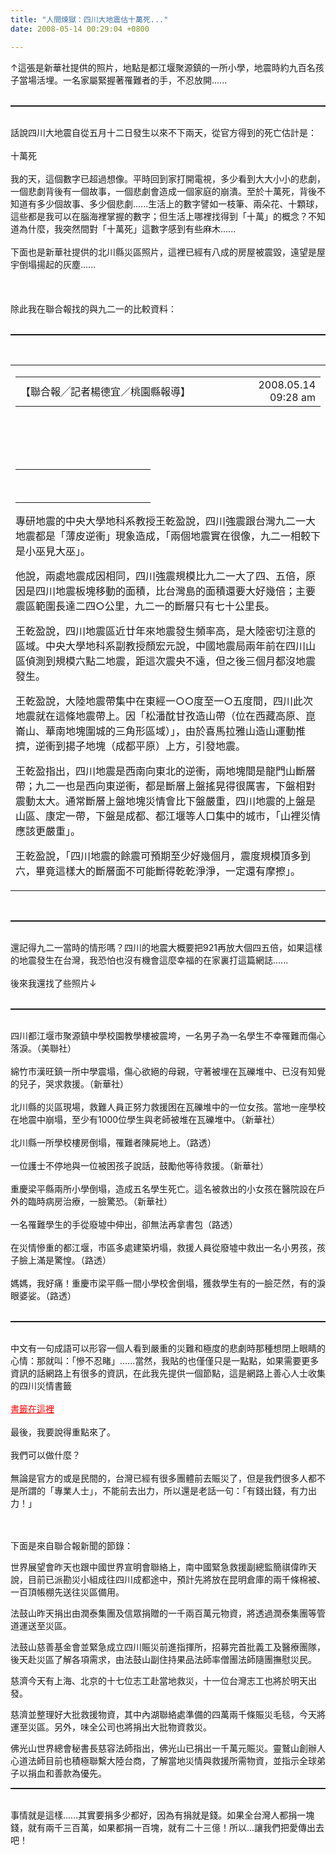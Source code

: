 ```yaml
---
title: "人間煉獄：四川大地震估十萬死..."
date: 2008-05-14 00:29:04 +0800

---
```

<div style="TEXT-ALIGN: left"><div id="media_file" align="center"></div><div style="TEXT-ALIGN: left">↑這張是新華社提供的照片，地點是都江堰聚源鎮的一所小學，地震時約九百名孩子當場活埋。一名家屬緊握著罹難者的手，不忍放開......<br /><br /><hr style="WIDTH: 100%; HEIGHT: 2px" /></div><br style="COLOR: rgb(0,0,255)" />話說四川大地震自從五月十二日發生以來不下兩天，從官方得到的死亡估計是：<br style="COLOR: rgb(0,0,255)" /><br style="COLOR: rgb(0,0,255)" />十萬死<br style="COLOR: rgb(0,0,255)" /><br style="COLOR: rgb(0,0,255)" />我的天，這個數字已超過想像。平時回到家打開電視，多少看到大大小小的悲劇，一個悲劇背後有一個故事，一個悲劇會造成一個家庭的崩潰。至於十萬死，背後不知道有多少個故事、多少個悲劇......生活上的數字譬如一枝筆、兩朵花、十顆球，這些都是我可以在腦海裡掌握的數字；但生活上哪裡找得到「十萬」的概念？不知道為什麼，我突然間對「十萬死」這數字感到有些麻木......<br style="COLOR: rgb(0,0,255)" /><br style="COLOR: rgb(0,0,255)" />下面也是新華社提供的北川縣災區照片，這裡已經有八成的房屋被震毀，遠望是屋宇倒塌揚起的灰塵......<br /><br /><br /><br />除此我在聯合報找的與九二一的比較資料：<br /><br /><hr style="WIDTH: 100%; HEIGHT: 2px" /><br /><table cellspacing="3" cellpadding="0" width="100%" border="0"><tbody><tr><td><table cellspacing="0" cellpadding="0" width="100%" border="0"><tbody><tr><td class="story_author" width="75%"><div id="story_author">【聯合報╱記者楊德宜／桃園縣報導】</div></td><td class="story_author" width="25%"><div id="story_update" align="right">2008.05.14 09:28 am</div></td></tr></tbody></table></td></tr><tr><td class="story_author"> </td></tr><tr><td valign="top"><div class="story" id="story">

 

<div><table class="border" cellspacing="0" cellpadding="6" width="214" align="center" border="0"><tbody><tr><td width="200"><div id="media_file" align="center"></div></td></tr><tr><td class="photo_explanation"> <br /> </td></tr></tbody></table></div>

專研地震的中央大學地科系教授王乾盈說，四川強震跟台灣九二一大地震都是「薄皮逆衝」現象造成，「兩個地震實在很像，九二一相較下是小巫見大巫」。



他說，兩處地震成因相同，四川強震規模比九二一大了四、五倍，原因是四川地震板塊移動的面積，比台灣島的面積還要大好幾倍；主要震區範圍長達二四○公里，九二一的斷層只有七十公里長。



王乾盈說，四川地震區近廿年來地震發生頻率高，是大陸密切注意的區域。中央大學地科系副教授顏宏元說，中國地震局兩年前在四川山區偵測到規模六點二地震，距這次震央不遠，但之後三個月都沒地震發生。



王乾盈說，大陸地震帶集中在東經一○○度至一○五度間，四川此次地震就在這條地震帶上。因「松潘酖甘孜造山帶（位在西藏高原、崑崙山、華南地塊圍城的三角形區域）」，由於喜馬拉雅山造山運動推擠，逆衝到揚子地塊（成都平原）上方，引發地震。



王乾盈指出，四川地震是西南向東北的逆衝，兩地塊間是龍門山斷層帶；九二一也是西向東逆衝，都是斷層上盤搖晃得很厲害，下盤相對震動太大。通常斷層上盤地塊災情會比下盤嚴重，四川地震的上盤是山區、康定一帶，下盤是成都、都江堰等人口集中的城市，「山裡災情應該更嚴重」。



王乾盈說，「四川地震的餘震可預期至少好幾個月，震度規模頂多到六，畢竟這樣大的斷層面不可能斷得乾乾淨淨，一定還有摩擦」。 

</div></td></tr></tbody></table><br /><hr style="WIDTH: 100%; HEIGHT: 2px" /><br />還記得九二一當時的情形嗎？四川的地震大概要把921再放大個四五倍，如果這樣的地震發生在台灣，我恐怕也沒有機會這麼幸福的在家裏打這篇網誌......<br style="COLOR: rgb(0,0,255)" /><br style="COLOR: rgb(0,0,255)" />後來我還找了些照片↓<br /><br /><hr style="WIDTH: 100%; HEIGHT: 2px" /><br /><div id="media_file" align="center"></div>四川都江堰市聚源鎮中學校園教學樓被震垮，一名男子為一名學生不幸罹難而傷心落淚。（美聯社）<br /><br /><div id="media_file" style="TEXT-ALIGN: left"></div>綿竹市漢旺鎮一所中學震塌，傷心欲絕的母親，守著被埋在瓦礫堆中、已沒有知覺的兒子，哭求救援。（新華社）<br /><br /><div id="media_file" style="TEXT-ALIGN: left"></div>北川縣的災區現場，救難人員正努力救援困在瓦礫堆中的一位女孩。當地一座學校在地震中崩塌，至少有1000位學生與老師被堆在瓦礫堆中。（新華社）<br /><br /><div id="media_file" style="TEXT-ALIGN: left"></div>北川縣一所學校樓房倒塌，罹難者陳屍地上。（路透）<br /><br /><div id="media_file" style="TEXT-ALIGN: left"></div>一位護士不停地與一位被困孩子說話，鼓勵他等待救援。（新華社）<br /><div style="TEXT-ALIGN: left"><br /></div><div id="media_file" style="TEXT-ALIGN: left"></div>重慶梁平縣兩所小學倒塌，造成五名學生死亡。這名被救出的小女孩在醫院設在戶外的臨時病房治療，一臉驚恐。（新華社）<br /><br /><div id="media_file" align="center"></div>一名罹難學生的手從廢墟中伸出，卻無法再拿書包（路透）<br /><br /><div id="media_file" style="TEXT-ALIGN: left"></div>在災情慘重的都江堰，市區多處建築坍塌，救援人員從廢墟中救出一名小男孩，孩子臉上滿是驚惶。（路透）<br /><br /><div id="media_file" style="TEXT-ALIGN: left"></div>媽媽，我好痛！重慶市梁平縣一間小學校舍倒塌，獲救學生有的一臉茫然，有的淚眼婆娑。（路透）<br /><br /><hr style="WIDTH: 100%; HEIGHT: 2px" /><br />中文有一句成語可以形容一個人看到嚴重的災難和極度的悲劇時那種想閉上眼睛的心情：那就叫：「慘不忍睹」......當然，我貼的也僅僅只是一點點，如果需要更多資訊的話網路上有很多的資訊，在此我先提供一個節點，這是網路上善心人士收集的四川災情書籤<br /><br /><a style="COLOR: rgb(255,0,0)" href="http://bookmark.udn.com/tag.jsp?days=all&tag=%E5%9B%9B%E5%B7%9D%E5%A4%A7%E5%9C%B0%E9%9C%87">書籤在這裡</a><br /><br />最後，我要說得重點來了。<br style="COLOR: rgb(0,0,255)" /><br style="COLOR: rgb(0,0,255)" />我們可以做什麼？<br style="COLOR: rgb(0,0,255)" /><br style="COLOR: rgb(0,0,255)" />無論是官方的或是民間的，台灣已經有很多團體前去賑災了，但是我們很多人都不是所謂的「專業人士」，不能前去出力，所以還是老話一句：「有錢出錢，有力出力！」<br /><div id="media_file" align="center"><div style="TEXT-ALIGN: left"><br /></div><div style="TEXT-ALIGN: left"><br />

下面是來自聯合報新聞的節錄：



世界展望會昨天也跟中國世界宣明會聯絡上，南中國緊急救援副總監簡祺偉昨天說，目前已派勘災小組成往四川成都途中，預計先將放在昆明倉庫的兩千條棉被、一百頂帳棚先送往災區備用。



法鼓山昨天捐出由潤泰集團及信眾捐贈的一千兩百萬元物資，將透過潤泰集團等管道運送至災區。



法鼓山慈善基金會並緊急成立四川賑災前進指揮所，招募完首批義工及醫療團隊，後天赴災區了解各項需求，由法鼓山副住持果品法師率僧團法師隨團撫慰災民。



慈濟今天有上海、北京的十七位志工赴當地救災，十一位台灣志工也將於明天出發。



慈濟並整理好大批救援物資，其中內湖聯絡處準備的四萬兩千條賑災毛毯，今天將運至災區。另外，味全公司也將捐出大批物資救災。



佛光山世界總會秘書長慈容法師指出，佛光山已捐出一千萬元賑災。靈鷲山創辦人心道法師目前也積極聯繫大陸台商，了解當地災情與救援所需物資，並指示全球弟子以捐血和善款為優先。

<hr style="WIDTH: 100%; HEIGHT: 2px" /></div></div> <br />事情就是這樣......其實要捐多少都好，因為有捐就是錢。如果全台灣人都捐一塊錢，就有兩千三百萬，如果都捐一百塊，就有二十三億！所以...讓我們把愛傳出去吧！<br /><br /><br /><br /><br /><br /><br /><br /><br /><br /><br /><br /></div>
